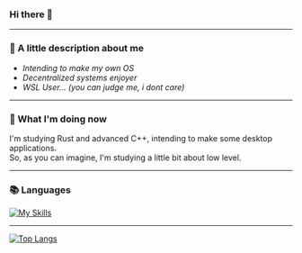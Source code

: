 ### Hi there 👋

---

### 🤔 A little description about me

- _Intending to make my own OS_
- _Decentralized systems enjoyer_
- _WSL User... (you can judge me, i dont care)_
 
---

### 👀 What I'm doing now

I'm studying Rust and advanced C++, intending to make some desktop applications.<br>So, as you can imagine, I'm studying a little bit about low level.

---

### 📚 Languages
[![My Skills](https://skills.thijs.gg/icons?i=c,cpp,rust)](https://skills.thijs.gg)

---

[![Top Langs](https://github-readme-stats.vercel.app/api/top-langs/?username=SerjeiMikailov&layout=compact&theme=dracula)](https://github.com/anuraghazra/github-readme-stats)
